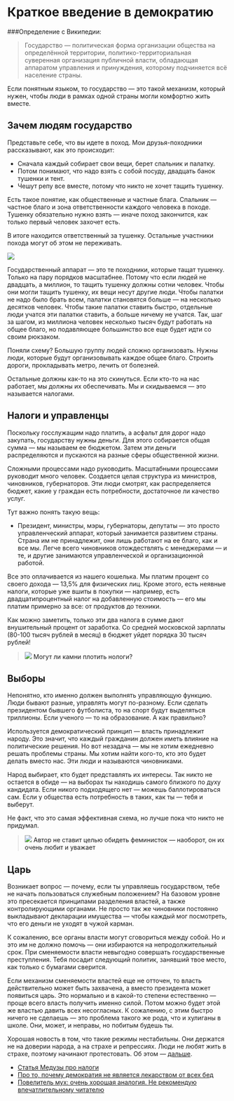 # Краткое введение в демократию


###Определение с Википедии:
> Государство — политическая форма организации общества на определённой территории, политико-территориальная суверенная организация публичной власти, обладающая аппаратом управления и принуждения, которому подчиняется всё население страны.

Если понятным языком, то государство — это такой механизм, который нужен, чтобы люди в рамках одной страны могли комфортно жить вместе.

## Зачем людям государство

Представьте себе, что вы идете в поход. Мои друзья-походники рассказывают, как это происходит:

* Сначала каждый собирает свои вещи, берет спальник и палатку.
* Потом понимают, что надо взять с собой посуду, двадцать банок тушенки и тент.
* Чешут репу все вместе, потому что никто не хочет тащить тушенку.

Есть такое понятие, как общественные и частные блага. Спальник — частное благо и зона ответственности каждого человека в походе. Тушенку обязательно нужно взять — иначе поход закончится, как только первый человек захочет есть.

В итоге находится ответственный за тушенку. Остальные участники похода могут об этом не переживать.

![](/static/img/democracy-1.jpg)

Государственный аппарат — это те походники, которые тащат тушенку. Только на пару порядков масштабнее. Потому что если людей не двадцать, а миллион, то тащить тушенку должны сотни человек. Чтобы они могли тащить тушенку, их вещи несут другие люди. Чтобы палатки не надо было брать всем, палатки становятся больше — на несколько десятков человек. Чтобы такие палатки ставить быстро, отдельные люди учатся эти палатки ставить, а больше ничему не учатся. Так, шаг за шагом, из миллиона человек несколько тысяч будут работать на общее благо, но подавляющее большинство все еще будет идти со своим рюкзаком.

Поняли схему? Большую группу людей сложно организовать. Нужны люди, которые будут организовывать каждое общее благо. Строить дороги, прокладывать метро, лечить от болезней.

Остальные должны как-то на это скинуться. Если кто-то на нас работает, мы должны их обеспечивать. Мы и скидываемся — это называется налогами.

## Налоги и управленцы

Поскольку госслужащим надо платить, а асфальт для дорог надо закупать, государству нужны деньги. Для этого собирается общая сумма — мы называем ее бюджетом. Затем эти деньги распределяются и пускаются на разные сферы общественной жизни.

Сложными процессами надо руководить. Масштабными процессами руководит много человек. Создается целая структура из министров, чиновников, губернаторов. Эти люди смотрят, как распределяется бюджет, какие у граждан есть потребности, достаточное ли качество услуг.

Тут важно понять такую вещь:

* Президент, министры, мэры, губернаторы, депутаты — это просто управленческий аппарат, который занимается развитием страны. Страна им не принадлежит, они лишь работают на ее благо, как и все мы. Легче всего чиновников отождествлять с менеджерами — и те, и другие занимаются управленческой и организационной работой.

Все это оплачивается из нашего кошелька. Мы платим процент со своего дохода — 13,5% для физических лиц. Кроме этого, есть неявные налоги, которые уже вшиты в покупки — например, есть двадцатипроцентный налог на добавленную стоимость — его мы платим примерно за все: от продуктов до техники.

Как можно заметить, только эти два налога в сумме дают внушительный процент от заработка. Со средней московской зарплаты (80-100 тысяч рублей в месяц) в бюджет уйдет порядка 30 тысяч рублей!

>![](/static/img/democracy-2.jpg) <a>Могут ли камни плотить нологи?</a>

## Выборы

Непонятно, кто именно должен выполнять управляющую функцию. Люди бывают разные, управлять могут по-разному. Если сделать президентом бывшего футболиста, то на спорт будут выделяться триллионы. Если ученого — то на образование. А как правильно?

Используется демократический принцип — власть принадлежит народу. Это значит, что каждый гражданин должен иметь влияние на политические решения. Но вот незадача — мы не хотим ежедневно решать проблемы страны. Мы хотим найти кого-то, кто это будет делать вместо нас. Эти люди и называются чиновниками.

Народ выбирает, кто будет представлять их интересы. Так никто не остается в обиде — на выборах ты находишь самого близкого по духу кандидата. Если никого подходящего нет — можешь баллотироваться сам. Если у общества есть потребность в таких, как ты — тебя и выберут.

Не факт, что это самая эффективная схема, но лучше пока что никто не придумал.

>![](/static/img/democracy-3.jpg) <a>Автор не ставит целью обидеть феминисток — наоборот, он их очень любит и уважает</a>

## Царь

Возникает вопрос — почему, если ты управляешь государством, тебе не начать пользоваться служебным положением? На базовом уровне это пресекается принципами разделения властей, а также контролирующими органами. Не просто так же чиновники постоянно выкладывают декларации имущества — чтобы каждый мог посмотреть, что его деньги не уходят в чужой карман.

К сожалению, все органы власти могут сговориться между собой. Но и это им не должно помочь — они избираются на непродолжительный срок. При сменяемости власти невыгодно совершать государственные преступления. Тебя посадит следующий политик, занявший твое место, как только с бумагами сверится.

Если механизм сменяемости властей еще не отточен, то власть действительно может быть захвачена, а вместо президента может появиться царь. Это нормально и в какой-то степени естественно — проще всего власть получить именно силой. Потом можно будет этой же властью давить всех несогласных. К сожалению, с этим быстро ничего не сделаешь — это проблема такого же рода, что и хулиганы в школе. Они, может, и неправы, но побитым будешь ты.

Хорошая новость в том, что такие режимы нестабильны. Они держатся не на доверии народа, а на страхе и репрессиях. Люди не любят жить в страхе, поэтому начинают протестовать. Об этом — [дальше](/politics).

* [Статья Медузы про налоги](https://meduza.io/feature/2016/11/25/stydnye-voprosy-pro-nalogi-v-rossii)
* [Про то, почему демократия не является лекарством от всех бед](https://ru.wikipedia.org/wiki/%D0%A2%D0%B5%D0%BE%D1%80%D0%B8%D1%8F_%D0%B4%D0%B5%D0%BC%D0%BE%D0%BA%D1%80%D0%B0%D1%82%D0%B8%D0%B8#%D0%94%D0%B8%D0%BA%D1%82%D0%B0%D1%82%D1%83%D1%80%D0%B0_%D0%B1%D0%BE%D0%BB%D1%8C%D1%88%D0%B8%D0%BD%D1%81%D1%82%D0%B2%D0%B0)
* [Повелитель мух: очень хорошая аналогия. Не рекомендую впечатлительному читателю](https://ru.wikipedia.org/wiki/%D0%9F%D0%BE%D0%B2%D0%B5%D0%BB%D0%B8%D1%82%D0%B5%D0%BB%D1%8C_%D0%BC%D1%83%D1%85)
